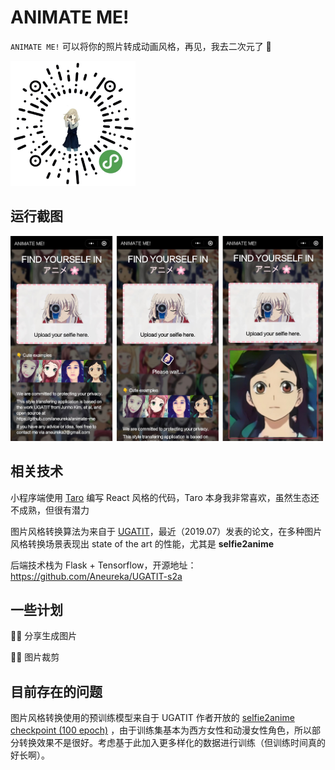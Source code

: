 # ANIMATE ME!

`ANIMATE ME!` 可以将你的照片转成动画风格，再见，我去二次元了 🤣

<img src="assets/appcode.jpg" width="200px" />

## 运行截图

<img src="assets/screenshot.png" width="500px" />



## 相关技术

小程序端使用 [Taro](http://taro-ui.aotu.io/) 编写 React 风格的代码，Taro 本身我非常喜欢，虽然生态还不成熟，但很有潜力

图片风格转换算法为来自于 [UGATIT](https://arxiv.org/abs/1907.10830)，最近（2019.07）发表的论文，在多种图片风格转换场景表现出 state of the art 的性能，尤其是 **selfie2anime**

后端技术栈为 Flask + Tensorflow，开源地址：https://github.com/Aneureka/UGATIT-s2a



## 一些计划

🙅‍♀️ 分享生成图片

🙅‍♀️ 图片裁剪



## 目前存在的问题

图片风格转换使用的预训练模型来自于 UGATIT 作者开放的 [selfie2anime checkpoint (100 epoch)](https://drive.google.com/file/d/19xQK2onIy-3S5W5K-XIh85pAg_RNvBVf/view?usp=sharing) ，由于训练集基本为西方女性和动漫女性角色，所以部分转换效果不是很好。考虑基于此加入更多样化的数据进行训练（但训练时间真的好长啊）。

